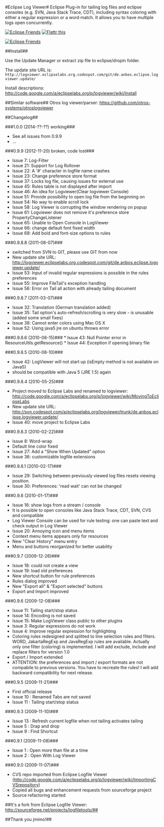 #Eclipse Log Viewer#
Eclipse Plug-in for tailing log files and eclipse consoles (e.g. SVN, Java Stack Trace, CDT), including syntax coloring with either a regular expression or a word match. It allows you to have multiple logs open concurrently.

<a href="https://eclipse.org/donate/" target="_blank"> <img src="http://www.eclipse.org/donate/images/friendslogo200.jpg" alt="Eclipse Friends" title="Eclipse Friends" border="0" /></a>
<a href="http://flattr.com/thing/62009/logviewer" target="_blank"> <img src="http://api.flattr.com/button/button-static-50x60.png" alt="Flattr this" title="Flattr this" border="0" /></a>

<a href="https://github.com/anb0s/logviewer" target="_blank"> <img src="http://logviewer.eclipselabs.org.codespot.com/files/LogViewer_view_File_0.9.8.jpg" alt="Eclipse Friends" title="Eclipse Friends" border="0" /></a>

##Install##

Use the Update Manager or extract zip file to eclipse/dropin folder.

The update site URL is: `http://logviewer.eclipselabs.org.codespot.com/git/de.anbos.eclipse.logviewer.update/`

Install descriptions: http://code.google.com/a/eclipselabs.org/p/logviewer/wiki/Install

##Similar software##
Otros log viewer/parser: https://github.com/otros-systems/otroslogviewer

##Changelog##

###1.0.0 (2014-??-??) working###
* See all issues from 0.9.9
* ...

###0.9.9 (2012-11-20) broken, code lost###
* Issue 7: Log-Filter
* Issue 21: Support for Log Rollover
* Issue 22: A '#' character in logfile name crashes
* Issue 23: Change preference store format
* Issue 37: Locks log file, causing issues for external use
* Issue 45: Rules table is not displayed after import
* Issue 46: An idea for Logviewer(Clear logviewer Console)
* Issue 51:	Provide possibility to open log file from the beginning on
* Issue 54: No way to enable scroll lock
* Issue 58: Log Viewer is corrupting the window rendering on popup
* Issue 61: Logviewer does not remove it's preference store PropertyChangeListener
* Issue 65: Unable to Open Console in LogViewer
* Issue 66: change default font fixed width
* Issue 68: Add bold and font-size options to rules

###0.9.8.8 (2011-08-07)###
* switched from SVN to GIT, please use GIT from now
* New update site URL: http://logviewer.eclipselabs.org.codespot.com/git/de.anbos.eclipse.logviewer.update/
* Issue 53:	Input of invalid regular expressions is possible in the rules preferences
* Issue 55:	Improve FileTail's exception handling
* Issue 56:	Error on Tail all action with already tailing document

###0.9.8.7 (2011-03-07)###
* Issue 32: Translation (German translation added)
* Issue 35: Tail option's auto-refresh/scrolling is very slow - is unusable (added some small fixes)
* Issue 38: Cannot enter colors using Mac OS X
* Issue 52: Using java5 jre on ubuntu throws error

###0.9.8.6 (2010-08-15)###
    * Issue 43: Null Pointer error in ResourceUtils.getResource() 
    * Issue 44: Exception if opening binary file

###0.9.8.5 (2010-08-10)###
* Issue 42: LogViewer will not start up (isEmpty method is not available on Java5)
* should be compatible with Java 5 (JRE 1.5) again

###0.9.8.4 (2010-05-25)###
* Project moved to Eclipse Labs and renamed to logviewer: http://code.google.com/a/eclipselabs.org/p/logviewer/wiki/MovingToEclipseLabs
* New update site URL: http://svn.codespot.com/a/eclipselabs.org/logviewer/trunk/de.anbos.eclipse.logviewer.update/
* Issue 40: move project to Eclipse Labs

###0.9.8.3 (2010-02-22)###
* Issue 8: Word-wrap
* Default line color fixed
* Issue 27: Add a "Show When Updated" option
* Issue 36: customizable logfile extensions

###0.9.8.1 (2010-02-17)###
* Issue 29: Switching between previously viewed log files resets viewing position.
* Issue 30: Preferences: 'read wait' can not be changed

###0.9.8 (2010-01-17)###
* Issue 16: show logs from a stream / console
* It is possible to open consoles like Java Stack Trace, CDT, SVN, CVS and compatible
* Log Viewer Console can be used for rule testing: one can paste text and check output in Log Viewer
* Issue 20: Annoying icon and menu items
* Context menu items appears only for resources
* New "Clear History" menu entry
* Menu and buttons reorganized for better usability

###0.9.7 (2009-12-26)###
* Issue 18: could not create a view
* Issue 19: load old preferences
* New shortcut button for rule preferences
* Rules dialog improved
* New "Export all" & "Export selected" buttons
* Export and Import improved

###0.9.6 (2009-12-08)###
* Issue 11: Tailing start/stop status
* Issue 14: Encoding is not saved
* Issue 15: Make LogViewer class public to other plugins
* Issue 3: Regular expressions do not work
* Issue 4: Improve regular expression for highlighting
* Coloring rules redesigned and splitted to line selection rules and filters. WORD, JakartaRegExp and JavaRegExp rules are available. Actually only one filter (coloring) is implemented. I will add exclude, include and replace filters for version 1.0
* Export / Import extended
* ATTENTION: the preferences and import / export formats are not compabile to previous versions. You have to recreate the rules! I will add backward compatibility for next release.

###0.9.5 (2009-11-21)###
* First official release
* Issue 10 : Renamed Tabs are not saved
* Issue 11 : Tailing start/stop status

###0.9.3 (2009-11-10)###
* Issue 13 : Refresh current logfile when not tailing activates tailing
* Issue 5 : Drap and drop
* Issue 9 : Find Shortcut
 
###0.9.1 (2009-11-08)###
* Issue 1 : Open more than file at a time
* Issue 2 : Open With Log Viewer

###0.9.0 (2009-11-07)###
* CVS repo imported from Eclipse Logfile Viewer (http://code.google.com/a/eclipselabs.org/p/logviewer/wiki/ImportingCVSrepository)
* Copied all bugs and enhancement requests from sourceforge project
* Source refactoring started


##It's a fork from Eclipse Logfile Viewer: http://sourceforge.net/projects/logfiletools/##

##Thank you jmimo!##
